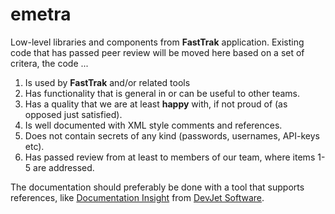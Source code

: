 # emetra
Low-level libraries and components from **FastTrak** application.  Existing code that has passed peer review will be moved here based on a set of critera, the code ...

1. Is used by **FastTrak** and/or related tools
2. Has functionality that is general in or can be useful to other teams.
3. Has a quality that we are at least **happy** with, if not proud of (as opposed just satisfied).
4. Is well documented with XML style comments and references.
5. Does not contain secrets of any kind (passwords, usernames, API-keys etc).
6. Has passed review from at least to members of our team, where items 1-5 are addressed.

The documentation should preferably be done with a tool that supports references, 
like [Documentation Insight](http://www.devjetsoftware.com/products/documentation-insight/ "Documentation Insight") 
from [DevJet Software](http://www.devjetsoftware.com/ "DevJet software").
